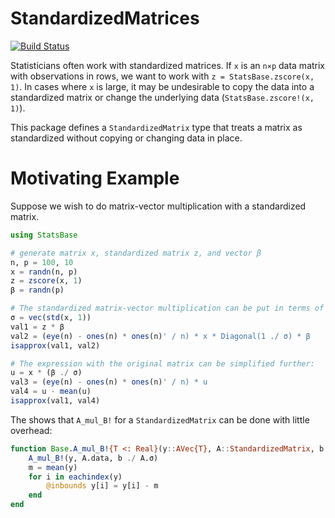# StandardizedMatrices

[![Build Status](https://travis-ci.org/joshday/StandardizedMatrices.jl.svg?branch=master)](https://travis-ci.org/joshday/StandardizedMatrices.jl)


Statisticians often work with standardized matrices.  If `x` is an `n×p` data matrix with observations in rows, we want to work with `z = StatsBase.zscore(x, 1)`.  In cases where `x` is large, it may be undesirable to copy the data into a standardized matrix or change the underlying data (`StatsBase.zscore!(x, 1)`).


This package defines a `StandardizedMatrix` type that treats a matrix as standardized without copying or changing data in place.

# Motivating Example

Suppose we wish to do matrix-vector multiplication with a standardized matrix.

```julia
using StatsBase

# generate matrix x, standardized matrix z, and vector β
n, p = 100, 10
x = randn(n, p)
z = zscore(x, 1)
β = randn(p)

# The standardized matrix-vector multiplication can be put in terms of the original matrix:
σ = vec(std(x, 1))
val1 = z * β
val2 = (eye(n) - ones(n) * ones(n)' / n) * x * Diagonal(1 ./ σ) * β
isapprox(val1, val2)

# The expression with the original matrix can be simplified further:
u = x * (β ./ σ)
val3 = (eye(n) - ones(n) * ones(n)' / n) * u
val4 = u - mean(u)
isapprox(val1, val4)
```


The shows that `A_mul_B!` for a `StandardizedMatrix` can be done with little overhead:

```julia
function Base.A_mul_B!{T <: Real}(y::AVec{T}, A::StandardizedMatrix, b::AVec{T})
	A_mul_B!(y, A.data, b ./ A.σ)
	m = mean(y)
	for i in eachindex(y)
		@inbounds y[i] = y[i] - m
	end
end
```
